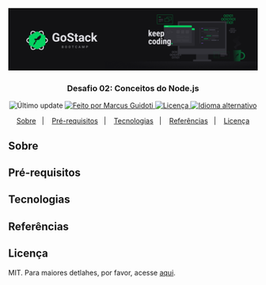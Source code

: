 <img alt="GoStack" src="https://github.com/mguidoti/learn-rocketseat-gostack-conceitos-nodejs/blob/master/assets/header.png">


<h3 align="center">
  Desafio 02: Conceitos do Node.js
</h3>

<p align="center">
  <img alt="Último update" src="https://img.shields.io/github/last-commit/mguidoti/learn-rocketseat-gostack-conceitos-nodejs?color=04D361"/>

  <a href="https://github.com/mguidoti">
      <img alt="Feito por Marcus Guidoti" src="https://img.shields.io/badge/made%20by-mguidoti-%2304D361"/>
  </a>

  <a href="https://github.com/mguidoti/learn-rocketseat-gostack-conceitos-nodejs/blob/master/LICENSE">
    <img alt="Licença" src="https://img.shields.io/github/license/mguidoti/learn-rocketseat-gostack-conceitos-nodejs?color=04D361">
  </a>

  <a href="https://github.com/mguidoti/learn-rocketseat-gostack-conceitos-nodejs/blob/master/README.md">
    <img alt="Idioma alternativo" src="https://img.shields.io/badge/alt%20language-eng-0498d3"/>
  </a>

</p>

<p align="center">
  <a href="#Sobre">Sobre</a>&nbsp;&nbsp;&nbsp;|&nbsp;&nbsp;&nbsp;
  <a href="#Pré-requisitos">Pré-requisitos</a>&nbsp;&nbsp;&nbsp;|&nbsp;&nbsp;&nbsp;
  <a href="#Tecnologias">Tecnologias</a>&nbsp;&nbsp;&nbsp;|&nbsp;&nbsp;&nbsp;
  <a href="#Referências">Referências</a>&nbsp;&nbsp;&nbsp;|&nbsp;&nbsp;&nbsp;
  <a href="#Licença">Licença</a>
</p>

## Sobre

## Pré-requisitos

## Tecnologias

## Referências

## Licença
MIT. Para maiores detlahes, por favor, acesse [aqui](https://github.com/mguidoti/learn-rocketseat-gostack-conceitos-nodejs/blob/master/LICENSE). 